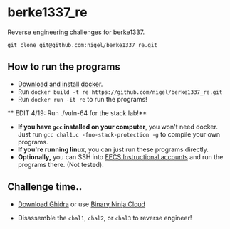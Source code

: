 # berke1337_re
Reverse engineering challenges for berke1337.

`git clone git@github.com:nigel/berke1337_re.git`


## How to run the programs 
- [Download and install docker](https://docs.docker.com/get-docker/).
- Run `docker build -t re https://github.com/nigel/berke1337_re.git`
- Run `docker run -it re` to run the programs!

** EDIT 4/19: Run ./vuln-64 for the stack lab!**

- **If you have `gcc` installed on your computer**, you won't need docker. Just run `gcc chal1.c -fno-stack-protection -g` to compile your own programs.
- **If you're running linux**, you can just run these programs directly.
- **Optionally,** you can SSH into [EECS Instructional accounts](https://acropolis.cs.berkeley.edu/~account/webacct/) and run the programs there. (Not tested).


## Challenge time..
- [Download Ghidra](https://ghidra-sre.org/) or use [Binary Ninja Cloud](https://cloud.binary.ninja/) 

- Disassemble the `chal1`, `chal2`, or `chal3` to reverse engineer!
